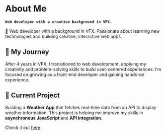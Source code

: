 # About Me

**`Web developer with a creative background in VFX.`**

👋 Web developer with a background in VFX. Passionate about learning new technologies and building creative, interactive web apps.

## 🚀 My Journey

After 4 years in VFX, I transitioned to web development, applying my creativity and problem-solving skills to build user-centered experiences. I’m focused on growing as a front-end developer and gaining hands-on experience.

## 🔭 Current Project

Building a **Weather App** that fetches real-time data from an API to display weather information. This project is helping me improve my skills in **asynchronous JavaScript** and **API integration**.

Check it out [here](https://github.com/chajoy/weather-app)
